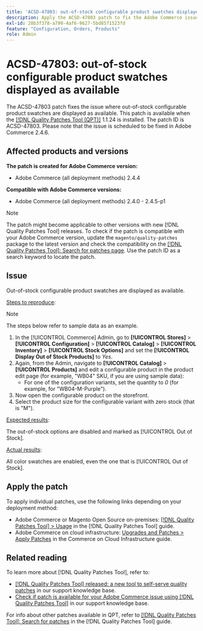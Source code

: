 ```yaml
---
title: 'ACSD-47803: out-of-stock configurable product swatches displayed as available'
description: Apply the ACSD-47803 patch to fix the Adobe Commerce issue where out-of-stock configurable product swatches displayed as available.
exl-id: 28b3f378-a790-4af6-9627-5bd8571523fd
feature: "Configuration, Orders, Products"
role: Admin
---
```

# ACSD-47803: out-of-stock configurable product swatches displayed as available

The ACSD-47803 patch fixes the issue where out-of-stock configurable product swatches are displayed as available. This patch is available when the [[!DNL Quality Patches Tool (QPT)]](/help/announcements/adobe-commerce-announcements/magento-quality-patches-released-new-tool-to-self-serve-quality-patches.md) 1.1.24 is installed. The patch ID is ACSD-47803. Please note that the issue is scheduled to be fixed in Adobe Commerce 2.4.6. 

## Affected products and versions

**The patch is created for Adobe Commerce version:**

* Adobe Commerce (all deployment methods) 2.4.4

**Compatible with Adobe Commerce versions:**

* Adobe Commerce (all deployment methods) 2.4.0 - 2.4.5-p1

>[!NOTE]
>
>The patch might become applicable to other versions with new [!DNL Quality Patches Tool] releases. To check if the patch is compatible with your Adobe Commerce version, update the `magento/quality-patches` package to the latest version and check the compatibility on the [[!DNL Quality Patches Tool]: Search for patches page](https://experienceleague.adobe.com/tools/commerce-quality-patches/index.html). Use the patch ID as a search keyword to locate the patch.

## Issue

Out-of-stock configurable product swatches are displayed as available.

<u>Steps to reproduce</u>:

>[!NOTE]
>
>The steps below refer to sample data as an example.

1. In the [!UICONTROL Commerce] Admin, go to **[!UICONTROL Stores]** > **[!UICONTROL Configuration]** > **[!UICONTROL Catalog]** > **[!UICONTROL Inventory]** > **[!UICONTROL Stock Options]** and set the **[!UICONTROL Display Out of Stock Products]** to *Yes*.
1. Again, from the Admin, navigate to **[!UICONTROL Catalog]** > **[!UICONTROL Products]** and edit a configurable product in the product edit page (for example, "WB04" SKU, if you are using sample data):
    * For one of the configuration variants, set the quantity to *0* (for example, for "WB04-M-Purple").
1. Now open the configurable product on the storefront.
1. Select the product size for the configurable variant with zero stock (that is "M").

<u>Expected results</u>:

The out-of-stock options are disabled and marked as [!UICONTROL Out of Stock].

<u>Actual results</u>:

All color swatches are enabled, even the one that is [!UICONTROL Out of Stock].

## Apply the patch

To apply individual patches, use the following links depending on your deployment method:

* Adobe Commerce or Magento Open Source on-premises: [[!DNL Quality Patches Tool] > Usage](https://experienceleague.adobe.com/docs/commerce-operations/tools/quality-patches-tool/usage.html) in the [!DNL Quality Patches Tool] guide.
* Adobe Commerce on cloud infrastructure: [Upgrades and Patches > Apply Patches](https://experienceleague.adobe.com/docs/commerce-cloud-service/user-guide/develop/upgrade/apply-patches.html) in the Commerce on Cloud Infrastructure guide.

## Related reading

To learn more about [!DNL Quality Patches Tool], refer to:

* [[!DNL Quality Patches Tool] released: a new tool to self-serve quality patches](/help/announcements/adobe-commerce-announcements/magento-quality-patches-released-new-tool-to-self-serve-quality-patches.md) in our support knowledge base.
* [Check if patch is available for your Adobe Commerce issue using [!DNL Quality Patches Tool]](/help/support-tools/patches-available-in-qpt-tool/check-patch-for-magento-issue-with-magento-quality-patches.md) in our support knowledge base.

For info about other patches available in QPT, refer to [[!DNL Quality Patches Tool]: Search for patches](https://experienceleague.adobe.com/tools/commerce-quality-patches/index.html) in the [!DNL Quality Patches Tool] guide.
